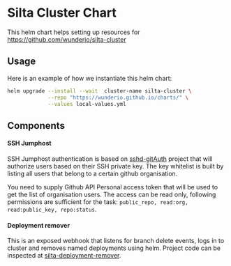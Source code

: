 # Silta Cluster Chart

This helm chart helps setting up resources for https://github.com/wunderio/silta-cluster

## Usage

Here is an example of how we instantiate this helm chart: 

```bash
helm upgrade --install --wait  cluster-name silta-cluster \
             --repo "https://wunderio.github.io/charts/" \
             --values local-values.yml            
```

## Components

#### SSH Jumphost

SSH Jumphost authentication is based on [sshd-gitAuth](https://github.com/wunderio/sshd-gitauth) project that will authorize users based on their SSH private key. The key whitelist is built by listing all users that belong to a certain github organisation.

You need to supply Github API Personal access token that will be used to get the list of organisation users. The access can be read only, following permissions are sufficient for the task: `public_repo, read:org, read:public_key, repo:status`.

#### Deployment remover

This is an exposed webhook that listens for branch delete events, logs in to cluster and removes named deployments using helm. Project code can be inspected at [silta-deployment-remover](https://github.com/wunderio/silta-deployment-remover).

